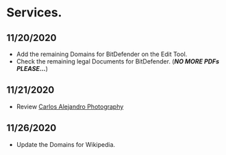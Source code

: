 # Services.

## 11/20/2020
  - Add the remaining Domains for BitDefender on the Edit Tool.
  - Check the remaining legal Documents for BitDefender. (***NO MORE PDFs PLEASE...***)

## 11/21/2020
  - Review [Carlos Alejandro Photography](https://edit.tosdr.org/documents/new?service=2247)
## 11/26/2020
  - Update the Domains for Wikipedia.
